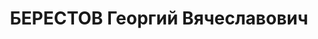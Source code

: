 ---
title: БЕРЕСТОВ Георгий Вячеславович
description: "1902 р., м. Твер, росіянин, з службовців, освіта вища, головнийінженер\
  \ шахти ім. Кірова Кривбасу. \n  28.11.1937 р.звинувачений в участі в терористичній\
  \ троцькістській організації, розстріляний 29.11.1937 р. \n  Реабілітований 30.04.1957\
  \ р."
---